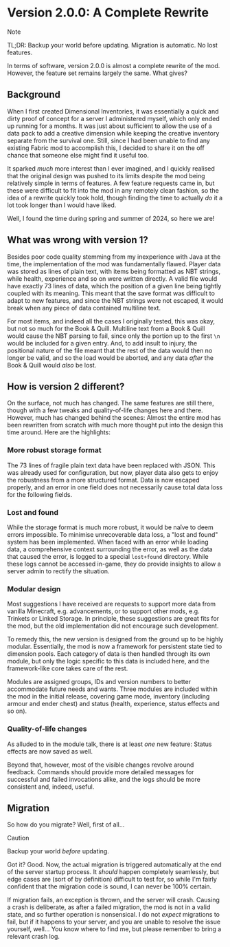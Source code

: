 # Version 2.0.0: A Complete Rewrite

> [!NOTE]  
> TL;DR: Backup your world before updating. Migration is automatic. No lost features.

In terms of software, version 2.0.0 is almost a complete rewrite of the mod.
However, the feature set remains largely the same. What gives?

## Background

When I first created Dimensional Inventories, it was essentially a quick and dirty proof of concept for a server I administered myself, which only ended up running for a months.
It was just about sufficient to allow the use of a data pack to add a creative dimension while keeping the creative inventory separate from the survival one.
Still, since I had been unable to find any existing Fabric mod to accomplish this, I decided to share it on the off chance that someone else might find it useful too.

It sparked *much* more interest than I ever imagined, and I quickly realised that the original design was pushed to its limits despite the mod being relatively simple in terms of features.
A few feature requests came in, but these were difficult to fit into the mod in any remotely clean fashion, so the idea of a rewrite quickly took hold, though finding the time to actually *do* it a lot took longer than I would have liked.

Well, I found the time during spring and summer of 2024, so here we are!

## What was wrong with version 1?

Besides poor code quality stemming from my inexperience with Java at the time, the implementation of the mod was fundamentally flawed.
Player data was stored as lines of plain text, with items being formatted as NBT strings, while health, experience and so on were written directly.
A valid file would have exactly 73 lines of data, which the position of a given line being tightly coupled with its meaning.
This meant that the save format was difficult to adapt to new features, and since the NBT strings were not escaped, it would break when any piece of data contained multiline text.

For most items, and indeed all the cases I originally tested, this was okay, but not so much for the Book & Quill.
Multiline text from a Book & Quill would cause the NBT parsing to fail, since only the portion up to the first `\n` would be included for a given entry.
And, to add insult to injury, the positional nature of the file meant that the rest of the data would then no longer be valid, and so the load would be aborted, and any data *after* the Book & Quill would *also* be lost.

## How is version 2 different?

On the surface, not much has changed.
The same features are still there, though with a few tweaks and quality-of-life changes here and there.
However, much has changed behind the scenes: Almost the entire mod has been rewritten from scratch with much more thought put into the design this time around.
Here are the highlights:

### More robust storage format

The 73 lines of fragile plain text data have been replaced with JSON.
This was already used for configuration, but now, player data also gets to enjoy the robustness from a more structured format.
Data is now escaped properly, and an error in one field does not necessarily cause total data loss for the following fields.

### Lost and found

While the storage format is much more robust, it would be naïve to deem errors impossible.
To minimise unrecoverable data loss, a "lost and found" system has been implemented.
When faced with an error while loading data, a comprehensive context surrounding the error, as well as the data that caused the error, is logged to a special `lost+found` directory.
While these logs cannot be accessed in-game, they do provide insights to allow a server admin to rectify the situation.

### Modular design

Most suggestions I have received are requests to support more data from vanilla Minecraft, e.g. advancements, or to support other mods, e.g. Trinkets or Linked Storage.
In principle, these suggestions are great fits for the mod, but the old implementation did not encourage such development.

To remedy this, the new version is designed from the ground up to be highly modular.
Essentially, the mod is now a framework for persistent state tied to dimension pools.
Each category of data is then handled through its own module, but only the logic specific to this data is included here, and the framework-like core takes care of the rest.

Modules are assigned groups, IDs and version numbers to better accommodate future needs and wants.
Three modules are included within the mod in the initial release, covering game mode, inventory (including armour and ender chest) and status (health, experience, status effects and so on).

### Quality-of-life changes

As alluded to in the module talk, there is at least *one* new feature:
Status effects are now saved as well.

Beyond that, however, most of the visible changes revolve around feedback.
Commands should provide more detailed messages for successful and failed invocations alike, and the logs should be more consistent and, indeed, useful.

## Migration

So how do you migrate? Well, first of all...

> [!CAUTION]  
> Backup your world *before* updating.

Got it? Good.
Now, the actual migration is triggered automatically at the end of the server startup process.
It *should* happen completely seamlessly, but edge cases are (sort of by definition) difficult to test for, so while I'm fairly confident that the migration code is sound, I can never be 100% certain.

If migration fails, an exception is thrown, and the server will crash.
Causing a crash is deliberate, as after a failed migration, the mod is not in a valid state, and so further operation is nonsensical.
I do not *expect* migrations to fail, but if it happens to your server, and you are unable to resolve the issue yourself, well...
You know where to find me, but please remember to bring a relevant crash log.
